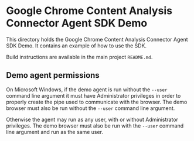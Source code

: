 # Google Chrome Content Analysis Connector Agent SDK Demo

This directory holds the Google Chrome Content Analysis Connector Agent SDK Demo.
It contains an example of how to use the SDK.

Build instructions are available in the main project `README.md`.

## Demo agent permissions
On Microsoft Windows, if the demo agent is run without the `--user` command line
argument it must have Administrator privileges in order to properly create the
pipe used to communicate with the browser.  The demo browser must also be run
without the `--user` command line argument.

Otherwise the agent may run as any user, with or without Administrator
privileges.  The demo browser must also be run with the `--user` command line
argument and run as the same user.